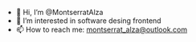 - 👋 Hi, I’m @MontserratAlza
- 👀 I’m interested in software desing frontend 
- 📫 How to reach me: montserrat_alza@outlook.com 



